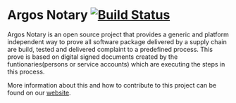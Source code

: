Argos Notary [![Build Status](https://cloud.drone.io/api/badges/argosnotary/argos/status.svg)](https://cloud.drone.io/argosnotary/argos)
===============

Argos Notary is an open source project that provides a generic and platform independent way to prove all software
package delivered by a supply chain are build, tested and delivered complaint to a predefined process. This prove is based 
on digital signed documents created by the funtionaries(persons or service accounts) which are executing the steps in this process.
 
More information about this and how to contribute to this project can be found on our [website](https://argosnotary.github.io).

